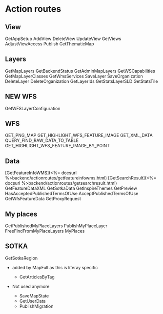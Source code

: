 # Action routes

## View
GetAppSetup
AddView
DeleteView
UpdateView
GetViews
AdjustViewAccess
Publish
GetThematicMap

## Layers
GetMapLayers
GetBackendStatus
GetAdminMapLayers
GetWSCapabilities
GetMapLayerClasses
GetWmsServices
SaveLayer
SaveOrganization
DeleteLayer
DeleteOrganization
GetLayerIds
GetStatsLayerSLD
GetStatsTile

## NEW WFS
GetWFSLayerConfiguration

## WFS
GET_PNG_MAP
GET_HIGHLIGHT_WFS_FEATURE_IMAGE
GET_XML_DATA
QUERY_FIND_RAW_DATA_TO_TABLE
GET_HIGHLIGHT_WFS_FEATURE_IMAGE_BY_POINT

## Data
[GetFeatureInfoWMS](<%= docsurl %>backend/actionroutes/getfeatureinfowms.html)
[GetSearchResult](<%= docsurl %>backend/actionroutes/getsearchresult.html)
GetFeatureDataXML
GetSotkaData
GetInspireThemes
GetPreview
HasAcceptedPublishedTermsOfUse
AcceptPublishedTermsOfUse
GetWfsFeatureData
GetProxyRequest

## My places
GetPublishedMyPlaceLayers
PublishMyPlaceLayer
FreeFindFromMyPlaceLayers
MyPlaces

## SOTKA
GetSotkaRegion

* added by MapFull as this is liferay specific
    - GetArticlesByTag

* Not used anymore
    - SaveMapState
    - GetUserData
    - PublishMigration